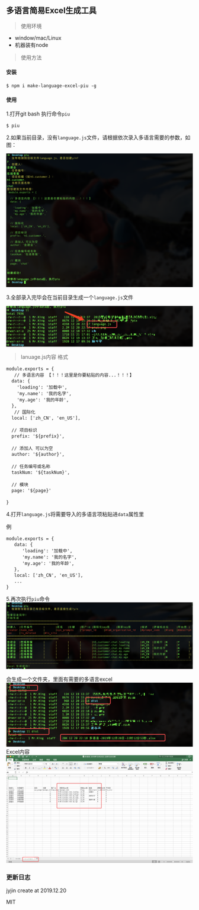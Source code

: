 ## 多语言简易Excel生成工具

> 使用环境
- window/mac/Linux
- 机器装有node

> 使用方法

#### 安装
```
$ npm i make-language-excel-piu -g
```

#### 使用
1.打开git bash 执行命令`piu`
```
$ piu
```
2.如果当前目录，没有`language.js`文件，请根据依次录入多语言需要的参数，如图：


![avatar](/doc/piu1.png)

3.全部录入完毕会在当前目录生成一个`language.js`文件

![avatar](/doc/piu2.png)
> lanuage.js内容
格式
```
module.exports = {
   // 多语言内容 【！！！这里是你要粘贴的内容...！！！】
  data: {
    'loading': '加载中',
    'my.name': '我的名字',
    'my.age': '我的年龄',
  },
   // 国际化
  local: ['zh_CN', 'en_US'],

  // 项目标识
  prefix: '${prefix}',

  // 添加人 可以为空
  author: '${author}',

  // 任务编号或名称
  taskNum: '${taskNum}',

  // 模块
  page: '${page}'

}
```

4.打开`language.js`将需要导入的多语言项粘贴进`data`属性里

例

```
module.exports = {
   data: {
      'loading': '加载中',
      'my.name': '我的名字',
      'my.age': '我的年龄',
   },
   local: ['zh_CN', 'en_US'],
   ...
}
```

5.再次执行`piu`命令
![avatar](/doc/piu3.png)

会生成一个文件夹，里面有需要的多语言excel
![avatar](/doc/piu4.png)
Excel内容
![avatar](/doc/piu5.png)



### 更新日志

jyjin create at 2019.12.20


MIT